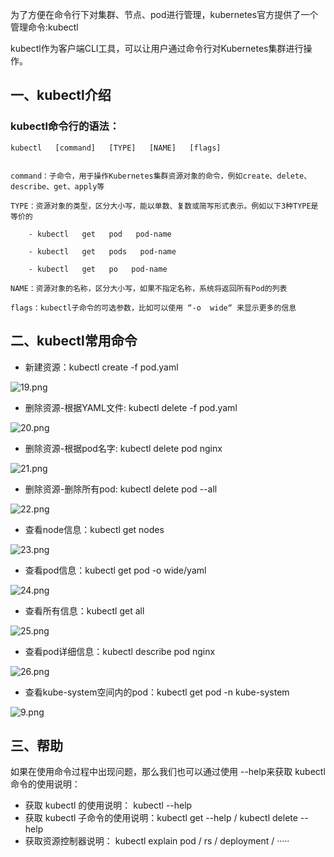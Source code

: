 为了方便在命令行下对集群、节点、pod进行管理，kubernetes官方提供了一个管理命令:kubectl

kubectl作为客户端CLI工具，可以让用户通过命令行对Kubernetes集群进行操作。

## 一、kubectl介绍

### kubectl命令行的语法：

```
kubectl   [command]   [TYPE]   [NAME]   [flags]


command：子命令，用于操作Kubernetes集群资源对象的命令，例如create、delete、describe、get、apply等

TYPE：资源对象的类型，区分大小写，能以单数、复数或简写形式表示。例如以下3种TYPE是等价的

	- kubectl   get   pod   pod-name

	- kubectl   get   pods   pod-name

	- kubectl   get   po   pod-name

NAME：资源对象的名称，区分大小写，如果不指定名称，系统将返回所有Pod的列表

flags：kubectl子命令的可选参数，比如可以使用 “-o  wide“ 来显示更多的信息
```

## 二、kubectl常用命令

- 新建资源：kubectl create -f pod.yaml

![19.png](https://www.zutuanxue.com:8000/static/media/images/2020/10/10/1602326563560.png)

- 删除资源-根据YAML文件: kubectl delete -f pod.yaml

![20.png](https://www.zutuanxue.com:8000/static/media/images/2020/10/10/1602326585774.png)

- 删除资源-根据pod名字: kubectl delete pod nginx

![21.png](https://www.zutuanxue.com:8000/static/media/images/2020/10/10/1602326600592.png)

- 删除资源-删除所有pod: kubectl delete pod --all

![22.png](https://www.zutuanxue.com:8000/static/media/images/2020/10/10/1602326653562.png)

- 查看node信息：kubectl get nodes

![23.png](https://www.zutuanxue.com:8000/static/media/images/2020/10/10/1602326678706.png)

- 查看pod信息：kubectl get pod -o wide/yaml

![24.png](https://www.zutuanxue.com:8000/static/media/images/2020/10/10/1602326699622.png)

- 查看所有信息：kubectl get all

![25.png](https://www.zutuanxue.com:8000/static/media/images/2020/10/10/1602326721496.png)

- 查看pod详细信息：kubectl describe pod nginx

![26.png](https://www.zutuanxue.com:8000/static/media/images/2020/10/10/1602326742365.png)

- 查看kube-system空间内的pod：kubectl get pod -n kube-system

![9.png](https://www.zutuanxue.com:8000/static/media/images/2020/10/10/1602326770788.png)

## 三、帮助

如果在使用命令过程中出现问题，那么我们也可以通过使用 --help来获取 kubectl 命令的使用说明：

- 获取 kubectl 的使用说明： kubectl --help
- 获取 kubectl 子命令的使用说明：kubectl get --help / kubectl delete --help
- 获取资源控制器说明： kubectl explain pod / rs / deployment / ·····